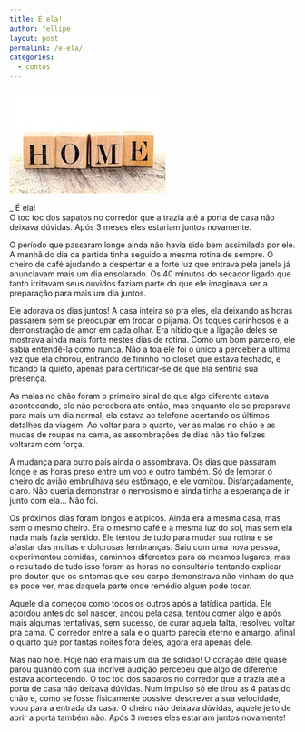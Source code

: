```yaml
---
title: É ela!
author: fellipe
layout: post
permalink: /e-ela/
categories:
  - contos
---
```

[<img alt="images" src="/img/posts/2015/10/images.jpg"  />][1]

_ É ela!  
O toc toc dos sapatos no corredor que a trazia até a porta de casa não deixava dúvidas. Após 3 meses eles estariam juntos novamente.

O período que passaram longe ainda não havia sido bem assimilado por ele. A manhã do dia da partida tinha seguido a mesma rotina de sempre. O cheiro de café ajudando a despertar e a forte luz que entrava pela janela já anunciavam mais um dia ensolarado. Os 40 minutos do secador ligado que tanto irritavam seus ouvidos faziam parte do que ele imaginava ser a preparação para mais um dia juntos.

Ele adorava os dias juntos! A casa inteira só pra eles, ela deixando as horas passarem sem se preocupar em trocar o pijama. Os toques carinhosos e a demonstração de amor em cada olhar. Era nítido que a ligação deles se mostrava ainda mais forte nestes dias de rotina. Como um bom parceiro, ele sabia entendê-la como nunca. Não a toa ele foi o único a perceber a última vez que ela chorou, entrando de fininho no closet que estava fechado, e ficando lá quieto, apenas para certificar-se de que ela sentiria sua presença.

As malas no chão foram o primeiro sinal de que algo diferente estava acontecendo, ele não percebera até então, mas enquanto ele se preparava para mais um dia normal, ela estava ao telefone acertando os últimos detalhes da viagem. Ao voltar para o quarto, ver as malas no chão e as mudas de roupas na cama, as assombrações de dias não tão felizes voltaram com força.

A mudança para outro país ainda o assombrava. Os dias que passaram longe e as horas preso entre um voo e outro também. Só de lembrar o cheiro do avião embrulhava seu estômago, e ele vomitou. Disfarçadamente, claro. Não queria demonstrar o nervosismo e ainda tinha a esperança de ir junto com ela… Não foi.

Os próximos dias foram longos e atípicos. Ainda era a mesma casa, mas sem o mesmo cheiro. Era o mesmo café e a mesma luz do sol, mas sem ela nada mais fazia sentido. Ele tentou de tudo para mudar sua rotina e se afastar das muitas e dolorosas lembranças. Saiu com uma nova pessoa, experimentou comidas, caminhos diferentes para os mesmos lugares, mas o resultado de tudo isso foram as horas no consultório tentando explicar pro doutor que os sintomas que seu corpo demonstrava não vinham do que se pode ver, mas daquela parte onde remédio algum pode tocar.

Aquele dia começou como todos os outros após a fatídica partida. Ele acordou antes do sol nascer, andou pela casa, tentou comer algo e após mais algumas tentativas, sem sucesso, de curar aquela falta, resolveu voltar pra cama. O corredor entre a sala e o quarto parecia eterno e amargo, afinal o quarto que por tantas noites fora deles, agora era apenas dele.

Mas não hoje. Hoje não era mais um dia de solidão! O coração dele quase parou quando com sua incrível audição percebeu que algo de diferente estava acontecendo. O toc toc dos sapatos no corredor que a trazia até a porta de casa não deixava dúvidas. Num impulso só ele tirou as 4 patas do chão e, como se fosse fisicamente possível descrever a sua velocidade, voou para a entrada da casa. O cheiro não deixava dúvidas, aquele jeito de abrir a porta também não. Após 3 meses eles estariam juntos novamente!

 [1]: /img/posts/2015/10/images.jpg